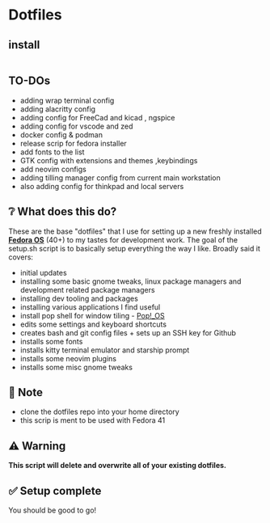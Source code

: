 # Dotfiles

## install

``` 
```

## TO-DOs

- adding wrap terminal config
- adding alacritty config
- adding config for FreeCad and kicad , ngspice
- adding config for vscode and zed
- docker config & podman
- release scrip for fedora installer
- add fonts to the list
- GTK config with extensions and themes ,keybindings
- add neovim configs
- adding tilling manager config from current main workstation
- also adding config for thinkpad and local servers

## ❔ What does this do?

These are the base "dotfiles" that I use for setting up a new freshly installed [**Fedora OS**](https://getfedora.org/) (40+) to my tastes for development work. The goal of the setup.sh script is to basically setup everything the way I like. Broadly said it covers:

- initial updates
- installing some basic gnome tweaks, linux package managers and development related package managers
- installing dev tooling and packages
- installing various applications I find useful
- install pop shell for window tiling - [Pop!\_OS](https://pop.system76.com/)
- edits some settings and keyboard shortcuts
- creates bash and git config files + sets up an SSH key for Github
- installs some fonts
- installs kitty terminal emulator and starship prompt
- installs some neovim plugins
- installs some misc gnome tweaks

## 📝 Note

- clone the dotfiles repo into your home directory
- this scrip is ment to be used with Fedora 41

## ⚠️ Warning

**This script will delete and overwrite all of your existing dotfiles.**

## ✅ Setup complete

You should be good to go!
